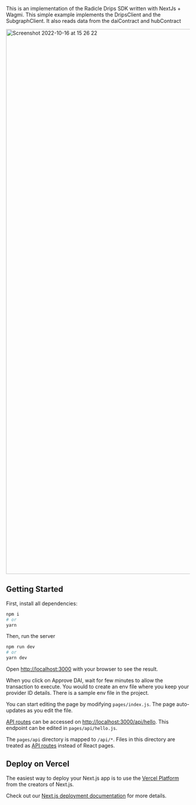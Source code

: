 This is an implementation of the Radicle Drips SDK written with NextJs + Wagmi. This simple example implements the DripsClient and the SubgraphClient. It also reads data from the daiContract and hubContract

<img width="1488" alt="Screenshot 2022-10-16 at 15 26 22" src="https://user-images.githubusercontent.com/20168921/196040962-f917c9a3-5c9a-40b8-91d6-48411e1bf2d9.png">

## Getting Started

First, install all dependencies:

```bash
npm i
# or
yarn
```

Then, run the server

```bash
npm run dev
# or
yarn dev
```

Open [http://localhost:3000](http://localhost:3000) with your browser to see the result.

When you click on Approve DAI, wait for few minutes to allow the transaction to execute.
You would to create an env file where you keep your provider ID details. There is a sample env file in the project.

You can start editing the page by modifying `pages/index.js`. The page auto-updates as you edit the file.

[API routes](https://nextjs.org/docs/api-routes/introduction) can be accessed on [http://localhost:3000/api/hello](http://localhost:3000/api/hello). This endpoint can be edited in `pages/api/hello.js`.

The `pages/api` directory is mapped to `/api/*`. Files in this directory are treated as [API routes](https://nextjs.org/docs/api-routes/introduction) instead of React pages.

## Deploy on Vercel

The easiest way to deploy your Next.js app is to use the [Vercel Platform](https://vercel.com/new?utm_medium=default-template&filter=next.js&utm_source=create-next-app&utm_campaign=create-next-app-readme) from the creators of Next.js.

Check out our [Next.js deployment documentation](https://nextjs.org/docs/deployment) for more details.
